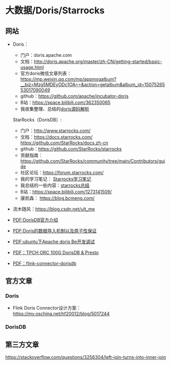 # 大数据/Doris/Starrocks

## 网站

- Doris：
  - 门户：doris.apache.com
  - 文档：http://doris.apache.org/master/zh-CN/getting-started/basic-usage.html
  - 官方doris微信文章列表：https://mp.weixin.qq.com/mp/appmsgalbum?__biz=Mzg5MDEyODc1OA==&action=getalbum&album_id=1507526553017090049
  - github：https://github.com/apache/incubator-doris
  - B站：https://space.bilibili.com/362350065
  - 我收集整理、总结的[doris源码解析](/bigdata/doris/doris-sourcecode.md)
  
  StarRocks（DorisDB）:
  - 门户：http://www.starrocks.com/
  - 文档：https://docs.starrocks.com/ https://github.com/StarRocks/docs.zh-cn
  - github：https://github.com/StarRocks/starrocks
  - 贡献指南：https://github.com/StarRocks/community/tree/main/Contributors/guide
  - 社区论坛：https://forum.starrocks.com/
  - 我的学习笔记： [Starrocks学习笔记](/bigdata/doris/starrocks-note.md)
  - 我总结的一些内容：[starrocks总结](/bigdata/doris/starrocks.md)
  - B站：https://space.bilibili.com/1273141509/
  - 康凯森： https://blog.bcmeng.com/ 
- 流木随风：https://blog.csdn.net/ult_me
  
- [PDF:DorisDB官方介绍](/bigdata/doris/%E9%BC%8E%E7%9F%B3%E6%95%B0%E6%8D%AE202102.pdf ":ignore")
- [PDF:Doris的数据导入机制以及原子性保证](/bigdata/doris/Doris的数据导入机制以及原子性保证-正式版-0.pdf ":ignore")
- [PDF:ubuntu下Apache doris Be开发调试](/bigdata/doris/ubuntu下Apache%20doris%20Be开发调试.pdf ":ignore")
- [PDF：TPCH ORC 100G DorisDB &amp; Presto](/bigdata/doris/TPCH%20ORC%20100G%20DorisDB%20&%20Presto.pdf ":ignore")
- [PDF：flink-connector-dorisdb](/bigdata/doris/flink-connector-dorisdb.pdf ":ignore")

## 官方文章

### Doris

- Flink Doris Connector设计方案：https://my.oschina.net/hf20012/blog/5017244

### DorisDB

## 第三方文章

https://stackoverflow.com/questions/3256304/left-join-turns-into-inner-join
